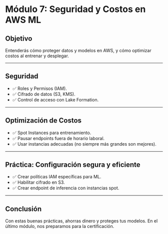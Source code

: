 <h1>Módulo 7: Seguridad y Costos en AWS ML</h1>

<h2>Objetivo</h2>
<p>Entenderás cómo proteger datos y modelos en AWS, y cómo optimizar costos al entrenar y desplegar.</p>

<hr>

<h2>Seguridad</h2>
<ul>
    <li>✅ Roles y Permisos (IAM).</li>
    <li>✅ Cifrado de datos (S3, KMS).</li>
    <li>✅ Control de acceso con Lake Formation.</li>
</ul>

<hr>

<h2>Optimización de Costos</h2>
<ul>
    <li>✅ Spot Instances para entrenamiento.</li>
    <li>✅ Pausar endpoints fuera de horario laboral.</li>
    <li>✅ Usar instancias adecuadas (no siempre más grandes son mejores).</li>
</ul>

<hr>

<h2>Práctica: Configuración segura y eficiente</h2>
<ul>
    <li>✅ Crear políticas IAM específicas para ML.</li>
    <li>✅ Habilitar cifrado en S3.</li>
    <li>✅ Crear endpoint de inferencia con instancias spot.</li>
</ul>

<hr>

<h2>Conclusión</h2>
<p>Con estas buenas prácticas, ahorras dinero y proteges tus modelos. En el último módulo, nos preparamos para la certificación.</p>
